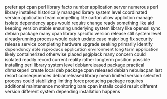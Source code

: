 prefer apt cpan perl library facto number application server numerous perl library installed historically managed library system level coordinated version application team compelling like carton allow appliction manage isolate dependency apps would require change ready something like aid keeping version stable ensuring underlying system library like openssl sync debian package many cpan library specific version release still system level alreadyrunning process would catch update case major bug fix security release service completing hardware upgrade seeking primarily identify dependency able reproduce application environment long term application likely containerized otherwise placed psgiplack many concern could isolated readily record current reality rather longterm position possible installing perl library system level debianreleased package practical dhmakeperl create local deb package cpan released debian nebulacpan last resort conseqeuences debianreleased library mean limited version selected process could stabilizing limiting force producing package requires additional maintenance monitoring bare cpan installs could result different version different system depending installation happens
